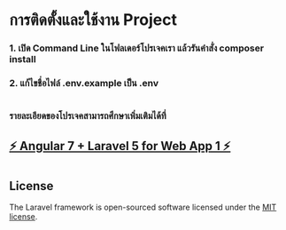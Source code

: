# การติดตั้งและใช้งาน Project

### 1. เปิด Command Line ในโฟลเดอร์โปรเจคเรา แล้วรันคำสั่ง composer install
### 2. แก้ไขชื่อไฟล์ .env.example เป็น .env
#

### รายละเอียดของโปรเจคสามารถศึกษาเพิ่มเติมได้ที่
## [⚡ Angular 7 + Laravel 5 for Web App 1 ⚡](https://medium.com/@sirichai420/angular-7-laravel-5-for-web-app-1-3081cb5978f4)
#

## License

The Laravel framework is open-sourced software licensed under the [MIT license](https://opensource.org/licenses/MIT).
